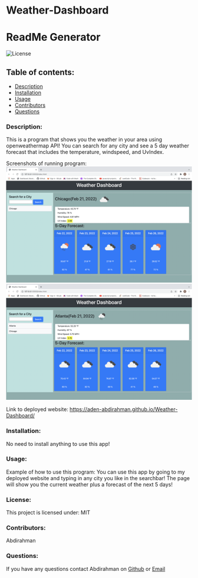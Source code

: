 # Weather-Dashboard
# ReadMe Generator
   ![License](https://img.shields.io/static/v1?label=License&message=MIT&color=blueviolet&style=plastic)

  ## Table of contents:
 * [Description](#description)
 * [Installation](#installation)
 * [Usage](#usage)
 * [Contributors](#contributors)
 * [Questions](#questions)
  ### Description:
  This is a program that shows you the weather in your area using openweathermap API! You can search for any city and see a 5 day weather forecast that includes the    temperature, windspeed, and UvIndex.
  
  Screenshots of running program: ![](images/Screenshot1.png) ![](images/Screenshot2.png)
  
  Link to deployed website: https://aden-abdirahman.github.io/Weather-Dashboard/
  
  ### Installation:
  No need to install anything to use this app!
  ### Usage:
  Example of how to use this program: You can use this app by going to my deployed website and typing in any city you like in the searchbar! The page will show you   the current weather plus a forecast of the next 5 days!
  ### License:
  This project is licensed under: MIT
  ### Contributors:
  Abdirahman

  ### Questions:
  If you have any questions contact Abdirahman on [Github](https://github.com/aden-abdirahman)
  or [Email](https://aden.abdirahman45@gmail.com)
